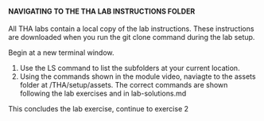 #### NAVIGATING TO THE THA LAB INSTRUCTIONS FOLDER

All THA labs contain a local copy of the lab instructions. These instructions are downloaded when you run the git clone command during the lab setup. 

Begin at a new terminal window.

1. Use the LS command to list the subfolders at your current location.
2. Using the commands shown in the module video, naviagte to the assets folder at /THA/setup/assets. The correct commands are shown following the lab exercises and in lab-solutions.md

This concludes the lab exercise, continue to exercise 2

